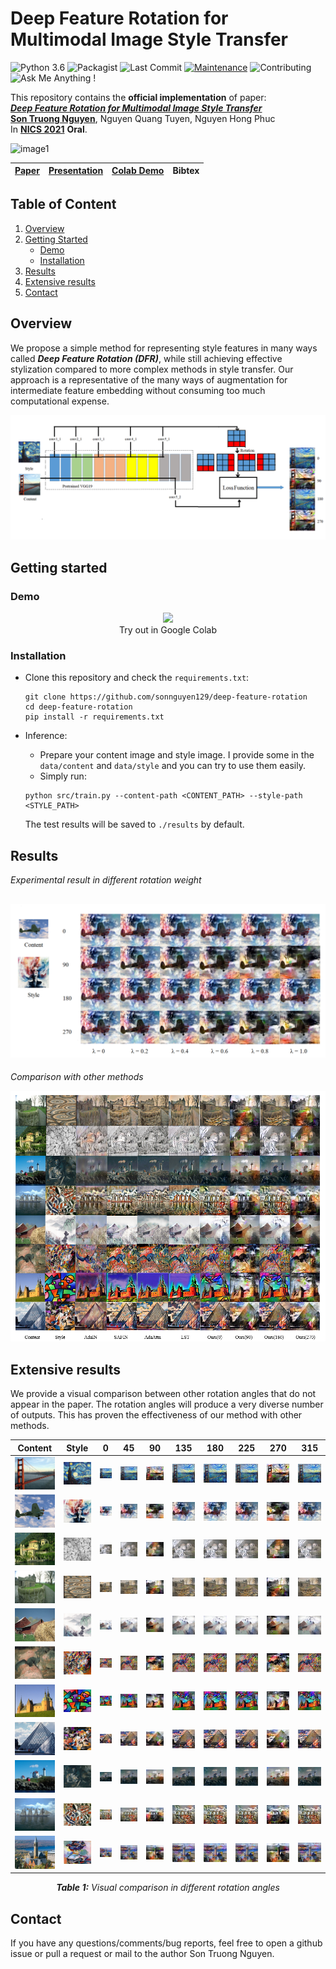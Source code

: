 # Deep Feature Rotation for Multimodal Image Style Transfer

![Python 3.6](https://img.shields.io/badge/python-3.6.13-green.svg)
![Packagist](https://img.shields.io/badge/Tensorflow-2.7-red.svg)
![Last Commit](https://img.shields.io/github/last-commit/sonnguyen129/deep-feature-rotation)
[![Maintenance](https://img.shields.io/badge/Maintained%3F-yes-blue.svg)]((https://github.com/sonnguyen129/deep-feature-rotation/graphs/commit-activity))
![Contributing](https://img.shields.io/badge/contributions-welcome-brightgreen.svg?style=flat)
![Ask Me Anything !](https://img.shields.io/badge/Ask%20me-anything-1abc9c.svg)

This repository contains the **official implementation** of paper: <br>
[***Deep Feature Rotation for Multimodal Image Style Transfer***](https://drive.google.com/file/d/10PlfQGgqGja60zWoXHrU-9obZCac0IEK/view?usp=sharing) <br>
[**Son Truong Nguyen**](https://sonnguyen129.github.io/), Nguyen Quang Tuyen, Nguyen Hong Phuc <br>
In [**NICS 2021**](http://nafosted-nics.org/) **Oral**.<br>

![image1](./doc/DFR-demo.gif)

| [Paper](https://drive.google.com/file/d/10PlfQGgqGja60zWoXHrU-9obZCac0IEK/view?usp=sharing) | [Presentation](https://docs.google.com/presentation/d/1QmEaNGX28uZUJ_Gy-NqIWW0nPcdlqrAA/edit?usp=sharing&ouid=103577362269285208414&rtpof=true&sd=true) | [Colab Demo](#demo) | Bibtex |
| :---:     |  :----: | :---: |  :---: |
    
## Table of Content

1. [Overview](#overview)
1. [Getting Started](#getting-started)
    - [Demo](#demo)
    - [Installation](#installation)
3. [Results](#results)
4. [Extensive results](#extensive-results)
5. [Contact](#contact)

## Overview
We propose a simple method for representing style features in many ways called ***Deep Feature Rotation (DFR)***, while still achieving effective stylization compared to more complex methods in style transfer. Our approach is a representative of the many ways of augmentation for intermediate feature embedding without consuming too much computational expense.

![image2](./doc/model.png)

## Getting started
### Demo
<p align="center">
    <a href="https://colab.research.google.com/drive/1nmf4_YnUBq5dGGTgWeN1fYNYOSOKeQ-1?usp=sharing">
    <img src="https://colab.research.google.com/assets/colab-badge.svg"/>
    </a>
        <br>
    Try out in Google Colab
</p>

### Installation
* Clone this repository and check the ```requirements.txt```:
    ```shell
    git clone https://github.com/sonnguyen129/deep-feature-rotation
    cd deep-feature-rotation
    pip install -r requirements.txt
    ```
* Inference:
    * Prepare your content image and style image. I provide some in the ```data/content``` and ```data/style``` and you can try to use them easily.
    * Simply run: 
    
    ```shell
    python src/train.py --content-path <CONTENT_PATH> --style-path <STYLE_PATH>
    ```
    
    The test results will be saved to ```./results``` by default.

## Results
*Experimental result in different rotation weight*

![image3](./doc/rotation_weight.png)
--------------
*Comparison with other methods*

![image4](./doc/SOTA.png)

## Extensive results
We provide a visual comparison between other rotation angles that do not appear in the paper. The rotation angles will produce a very diverse number of outputs. This has proven the effectiveness of our method with other methods.

| Content | Style | 0 | 45 | 90 | 135 | 180 | 225 | 270 | 315 |
| :---: | :---: | :---: | :---: | :---: | :---: | :---: | :---: | :---: | :---: |
| ![image](data/content/golden_gate_resized.jpg) | ![image](data/style/styles-97_resized.jpg) | ![image](data/demo/golden_gate_styles-97_1.0/at_30_output1.png) | ![image](data/demo/golden_gate_styles-97_1.0/at_3000_output1.png) | ![image](data/demo/golden_gate_styles-97_1.0/at_30_output2.png) | ![image](data/demo/golden_gate_styles-97_1.0/at_3000_output2.png) | ![image](data/demo/golden_gate_styles-97_1.0/at_30_output3.png) | ![image](data/demo/golden_gate_styles-97_1.0/at_3000_output3.png) | ![image](data/demo/golden_gate_styles-97_1.0/at_30_output4.png) | ![image](data/demo/golden_gate_styles-97_1.0/at_3000_output4.png) |
| ![image](data/content/3063_resized.jpg) | ![image](data/style/antimonocromatismo_resized.jpg) | ![image](data/demo/3063_antimonocromatismo_1.0/at_30_output1.png) | ![image](data/demo/3063_antimonocromatismo_1.0/at_3000_output1.png) | ![image](data/demo/3063_antimonocromatismo_1.0/at_30_output2.png) | ![image](data/demo/3063_antimonocromatismo_1.0/at_3000_output2.png) | ![image](data/demo/3063_antimonocromatismo_1.0/at_30_output3.png) | ![image](data/demo/3063_antimonocromatismo_1.0/at_3000_output3.png) | ![image](data/demo/3063_antimonocromatismo_1.0/at_30_output4.png) | ![image](data/demo/3063_antimonocromatismo_1.0/at_3000_output4.png) |
| ![image](data/content/79073_resized.jpg) | ![image](data/style/styles-165_resized.jpg) | ![image](data/demo/79073_styles-165_1.0/at_30_output1.png) | ![image](data/demo/79073_styles-165_1.0/at_3000_output1.png) | ![image](data/demo/79073_styles-165_1.0/at_30_output2.png) | ![image](data/demo/79073_styles-165_1.0/at_3000_output2.png) | ![image](data/demo/79073_styles-165_1.0/at_30_output3.png) | ![image](data/demo/79073_styles-165_1.0/at_3000_output3.png) | ![image](data/demo/79073_styles-165_1.0/at_30_output4.png) | ![image](data/demo/79073_styles-165_1.0/at_3000_output4.png) |
| ![image](data/content/92014_resized.jpg) | ![image](data/style/styles-101_resized.jpg) | ![image](data/demo/92014_styles-101_1.0/at_30_output1.png) | ![image](data/demo/92014_styles-101_1.0/at_3000_output1.png) | ![image](data/demo/92014_styles-101_1.0/at_30_output2.png) | ![image](data/demo/92014_styles-101_1.0/at_3000_output2.png) | ![image](data/demo/92014_styles-101_1.0/at_30_output3.png) | ![image](data/demo/92014_styles-101_1.0/at_3000_output3.png) | ![image](data/demo/92014_styles-101_1.0/at_30_output4.png) | ![image](data/demo/92014_styles-101_1.0/at_3000_output4.png) |
| ![image](data/content/97010_resized.jpg) | ![image](data/style/styles-122_resized.jpg) | ![image](data/demo/97010_styles-122_1.0/at_30_output1.png) | ![image](data/demo/97010_styles-122_1.0/at_3000_output1.png) | ![image](data/demo/97010_styles-122_1.0/at_30_output2.png) | ![image](data/demo/97010_styles-122_1.0/at_3000_output2.png) | ![image](data/demo/97010_styles-122_1.0/at_30_output3.png) | ![image](data/demo/97010_styles-122_1.0/at_3000_output3.png) | ![image](data/demo/97010_styles-122_1.0/at_30_output4.png) | ![image](data/demo/97010_styles-122_1.0/at_3000_output4.png) |
| ![image](data/content/123057_resized.jpg) | ![image](data/style/Vassily_Kandinsky_resized.jpg) | ![image](data/demo/123057_Vassily_Kandinsky_1.0/at_30_output1.png) | ![image](data/demo/123057_Vassily_Kandinsky_1.0/at_3000_output1.png) | ![image](data/demo/123057_Vassily_Kandinsky_1.0/at_30_output2.png) | ![image](data/demo/123057_Vassily_Kandinsky_1.0/at_3000_output2.png) | ![image](data/demo/123057_Vassily_Kandinsky_1.0/at_30_output3.png) | ![image](data/demo/123057_Vassily_Kandinsky_1.0/at_3000_output3.png) | ![image](data/demo/123057_Vassily_Kandinsky_1.0/at_30_output4.png) | ![image](data/demo/123057_Vassily_Kandinsky_1.0/at_3000_output4.png) |
| ![image](data/content/201080_resized.jpg) | ![image](data/style/styles-27_resized.jpg) | ![image](data/demo/201080_styles-27_1.0/at_30_output1.png) | ![image](data/demo/201080_styles-27_1.0/at_3000_output1.png) | ![image](data/demo/201080_styles-27_1.0/at_30_output2.png) | ![image](data/demo/201080_styles-27_1.0/at_3000_output2.png) | ![image](data/demo/201080_styles-27_1.0/at_30_output3.png) | ![image](data/demo/201080_styles-27_1.0/at_3000_output3.png) | ![image](data/demo/201080_styles-27_1.0/at_30_output4.png) | ![image](data/demo/201080_styles-27_1.0/at_3000_output4.png) |
| ![image](data/content/223060_resized.jpg) | ![image](data/style/styles-69_resized.jpg) | ![image](data/demo/223060_styles-69_1.0/at_30_output1.png) | ![image](data/demo/223060_styles-69_1.0/at_3000_output1.png) | ![image](data/demo/223060_styles-69_1.0/at_30_output2.png) | ![image](data/demo/223060_styles-69_1.0/at_3000_output2.png) | ![image](data/demo/223060_styles-69_1.0/at_30_output3.png) | ![image](data/demo/223060_styles-69_1.0/at_3000_output3.png) | ![image](data/demo/223060_styles-69_1.0/at_30_output4.png) | ![image](data/demo/223060_styles-69_1.0/at_3000_output4.png) |
| ![image](data/content/228076_resized.jpg) | ![image](data/style/picasso_seated_nude_hr_resized.jpg) | ![image](data/demo/228076_picasso_seated_nude_hr_1.0/at_30_output1.png) | ![image](data/demo/228076_picasso_seated_nude_hr_1.0/at_3000_output1.png) | ![image](data/demo/228076_picasso_seated_nude_hr_1.0/at_30_output2.png) | ![image](data/demo/228076_picasso_seated_nude_hr_1.0/at_3000_output2.png) | ![image](data/demo/228076_picasso_seated_nude_hr_1.0/at_30_output3.png) | ![image](data/demo/228076_picasso_seated_nude_hr_1.0/at_3000_output3.png) | ![image](data/demo/228076_picasso_seated_nude_hr_1.0/at_30_output4.png) | ![image](data/demo/228076_picasso_seated_nude_hr_1.0/at_3000_output4.png) |
| ![image](data/content/257098_resized.jpg) | ![image](data/style/contrast_of_forms_resized.jpg) | ![image](data/demo/257098_contrast_of_forms_1.0/at_30_output1.png) | ![image](data/demo/257098_contrast_of_forms_1.0/at_3000_output1.png) | ![image](data/demo/257098_contrast_of_forms_1.0/at_30_output2.png) | ![image](data/demo/257098_contrast_of_forms_1.0/at_3000_output2.png) | ![image](data/demo/257098_contrast_of_forms_1.0/at_30_output3.png) | ![image](data/demo/257098_contrast_of_forms_1.0/at_3000_output3.png) | ![image](data/demo/257098_contrast_of_forms_1.0/at_30_output4.png) | ![image](data/demo/257098_contrast_of_forms_1.0/at_3000_output4.png) |
| ![image](data/content/cornell_resized.jpg) | ![image](data/style/woman_with_hat_matisse_resized.jpg) | ![image](data/demo/cornell_woman_with_hat_matisse_1.0/at_30_output1.png) | ![image](data/demo/cornell_woman_with_hat_matisse_1.0/at_3000_output1.png) | ![image](data/demo/cornell_woman_with_hat_matisse_1.0/at_30_output2.png) | ![image](data/demo/cornell_woman_with_hat_matisse_1.0/at_3000_output2.png) | ![image](data/demo/cornell_woman_with_hat_matisse_1.0/at_30_output3.png) | ![image](data/demo/cornell_woman_with_hat_matisse_1.0/at_3000_output3.png) | ![image](data/demo/cornell_woman_with_hat_matisse_1.0/at_30_output4.png) | ![image](data/demo/cornell_woman_with_hat_matisse_1.0/at_3000_output4.png) |

<div align="center"><em><strong>Table 1:</strong> Visual comparison in different rotation angles</em></div>


## Contact
If you have any questions/comments/bug reports, feel free to open a github issue or pull a request or mail to the author Son Truong Nguyen.

